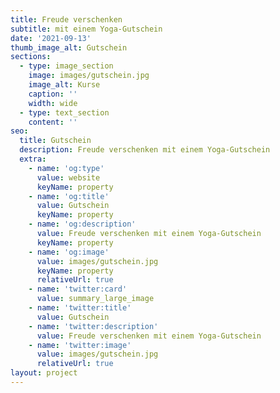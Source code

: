 ```yaml
---
title: Freude verschenken
subtitle: mit einem Yoga-Gutschein
date: '2021-09-13'
thumb_image_alt: Gutschein
sections:
  - type: image_section
    image: images/gutschein.jpg
    image_alt: Kurse
    caption: ''
    width: wide
  - type: text_section
    content: ''
seo:
  title: Gutschein
  description: Freude verschenken mit einem Yoga-Gutschein
  extra:
    - name: 'og:type'
      value: website
      keyName: property
    - name: 'og:title'
      value: Gutschein
      keyName: property
    - name: 'og:description'
      value: Freude verschenken mit einem Yoga-Gutschein
      keyName: property
    - name: 'og:image'
      value: images/gutschein.jpg
      keyName: property
      relativeUrl: true
    - name: 'twitter:card'
      value: summary_large_image
    - name: 'twitter:title'
      value: Gutschein
    - name: 'twitter:description'
      value: Freude verschenken mit einem Yoga-Gutschein
    - name: 'twitter:image'
      value: images/gutschein.jpg
      relativeUrl: true
layout: project
---
```

